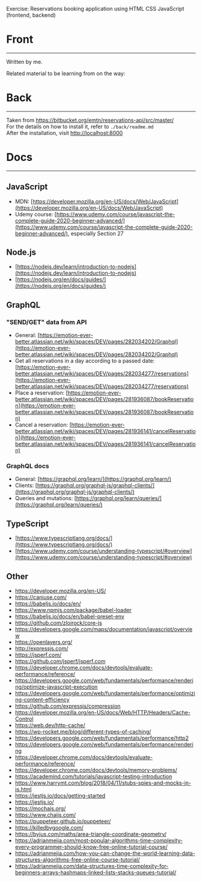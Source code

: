 Exercise: Reservations booking application using HTML CSS JavaScript (frontend, backend)


# Front

---------------------------------------

Written by me.

Related material to be learning from on the way:  


# Back

---------------------------------------

Taken from https://bitbucket.org/emtn/reservations-api/src/master/  
For the details on how to install it, refer to `./back/readme.md`  
After the installation, visit [http://localhost:8000](http://localhost:8000)


# Docs

---------------------------------------

## JavaScript 

- MDN: [https://developer.mozilla.org/en-US/docs/Web/JavaScript](https://developer.mozilla.org/en-US/docs/Web/JavaScript)
- Udemy course: [https://www.udemy.com/course/javascript-the-complete-guide-2020-beginner-advanced/](https://www.udemy.com/course/javascript-the-complete-guide-2020-beginner-advanced/), especially Section 27


## Node.js

- [https://nodejs.dev/learn/introduction-to-nodejs](https://nodejs.dev/learn/introduction-to-nodejs)
- [https://nodejs.org/en/docs/guides/](https://nodejs.org/en/docs/guides/)


## GraphQL

### "SEND/GET" data from API

- General: [https://emotion-ever-better.atlassian.net/wiki/spaces/DEV/pages/282034202/Graphql](https://emotion-ever-better.atlassian.net/wiki/spaces/DEV/pages/282034202/Graphql)
- Get all reservations in a day according to a passed date: [https://emotion-ever-better.atlassian.net/wiki/spaces/DEV/pages/282034277/reservations](https://emotion-ever-better.atlassian.net/wiki/spaces/DEV/pages/282034277/reservations)
- Place a reservation: [https://emotion-ever-better.atlassian.net/wiki/spaces/DEV/pages/281936087/bookReservation](https://emotion-ever-better.atlassian.net/wiki/spaces/DEV/pages/281936087/bookReservation)
- Cancel a reservation: [https://emotion-ever-better.atlassian.net/wiki/spaces/DEV/pages/281936141/cancelReservation](https://emotion-ever-better.atlassian.net/wiki/spaces/DEV/pages/281936141/cancelReservation)

### GraphQL docs  

- General: [https://graphql.org/learn/](https://graphql.org/learn/)
- Clients: [https://graphql.org/graphql-js/graphql-clients/](https://graphql.org/graphql-js/graphql-clients/)
- Queries and mutations: [https://graphql.org/learn/queries/](https://graphql.org/learn/queries/)

## TypeScript

- [https://www.typescriptlang.org/docs/](https://www.typescriptlang.org/docs/)
- [https://www.udemy.com/course/understanding-typescript/#overview](https://www.udemy.com/course/understanding-typescript/#overview)

## Other

- https://developer.mozilla.org/en-US/
- https://caniuse.com/
- https://babeljs.io/docs/en/
- https://www.npmjs.com/package/babel-loader
- https://babeljs.io/docs/en/babel-preset-env
- https://github.com/zloirock/core-js
- https://developers.google.com/maps/documentation/javascript/overview
- https://openlayers.org/
- http://expressjs.com/
- https://jsperf.com/
- https://github.com/jsperf/jsperf.com
- https://developer.chrome.com/docs/devtools/evaluate-performance/reference/
- https://developers.google.com/web/fundamentals/performance/rendering/optimize-javascript-execution
- https://developers.google.com/web/fundamentals/performance/optimizing-content-efficiency
- https://github.com/expressjs/compression
- https://developer.mozilla.org/en-US/docs/Web/HTTP/Headers/Cache-Control
- https://web.dev/http-cache/
- https://wp-rocket.me/blog/different-types-of-caching/
- https://developers.google.com/web/fundamentals/performance/http2
- https://developers.google.com/web/fundamentals/performance/rendering
- https://developer.chrome.com/docs/devtools/evaluate-performance/reference/
- https://developer.chrome.com/docs/devtools/memory-problems/
- https://academind.com/tutorials/javascript-testing-introduction
- https://www.harrymt.com/blog/2018/04/11/stubs-spies-and-mocks-in-js.html
- https://jestjs.io/docs/getting-started
- https://jestjs.io/
- https://mochajs.org/
- https://www.chaijs.com/
- https://puppeteer.github.io/puppeteer/
- https://killedbygoogle.com/
- https://byjus.com/maths/area-triangle-coordinate-geometry/
- https://adrianmejia.com/most-popular-algorithms-time-complexity-every-programmer-should-know-free-online-tutorial-course/
- https://adrianmejia.com/how-you-can-change-the-world-learning-data-structures-algorithms-free-online-course-tutorial/
- https://adrianmejia.com/data-structures-time-complexity-for-beginners-arrays-hashmaps-linked-lists-stacks-queues-tutorial/
